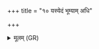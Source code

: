 +++
title = "१० यस्येदं भूम्याम् अधि"

+++
<details><summary>मूलम् (GR)</summary>

यस्येदं भूम्याम् अधि  
निक्रान्तं पांसुरे पदम् ।  
मृजानस् तन्वो यद् रपस्  
तस्य स्नाहि तनू अधि ॥
</details>